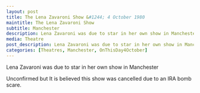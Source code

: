 ```yaml
---
layout: post
title: The Lena Zavaroni Show &#1244; 4 October 1980
maintitle: The Lena Zavaroni Show
subtitle: Manchester
description: Lena Zavaroni was due to star in her own show in Manchester
media: Theatre
post_description: Lena Zavaroni was due to star in her own show in Manchester
categories: [Theatres, Manchester, OnThisDay4October]
---
```


Lena Zavaroni was due to star in her own show in Manchester

Unconfirmed but It is believed this show was cancelled due to an IRA bomb scare.

